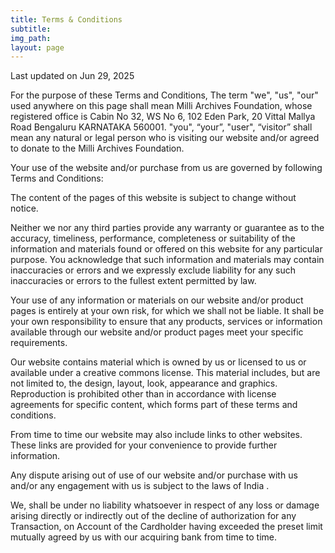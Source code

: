 ```yaml
---
title: Terms & Conditions
subtitle: 
img_path: 
layout: page
---
```


Last updated on Jun 29, 2025

For the purpose of these Terms and Conditions, The term "we", "us", "our" used anywhere on this page shall mean Milli Archives Foundation, whose registered office is Cabin No 32, WS No 6, 102 Eden Park, 20 Vittal Mallya Road Bengaluru KARNATAKA 560001. "you", “your”, "user", “visitor” shall mean any natural or legal person who is visiting our website and/or agreed to donate to the Milli Archives Foundation.

Your use of the website and/or purchase from us are governed by following Terms and Conditions:

The content of the pages of this website is subject to change without notice.

Neither we nor any third parties provide any warranty or guarantee as to the accuracy, timeliness, performance, completeness or suitability of the information and materials found or offered on this website for any particular purpose. You acknowledge that such information and materials may contain inaccuracies or errors and we expressly exclude liability for any such inaccuracies or errors to the fullest extent permitted by law.

Your use of any information or materials on our website and/or product pages is entirely at your own risk, for which we shall not be liable. It shall be your own responsibility to ensure that any products, services or information available through our website and/or product pages meet your specific requirements.

Our website contains material which is owned by us or licensed to us or available under a creative commons license. This material includes, but are not limited to, the design, layout, look, appearance and graphics. Reproduction is prohibited other than in accordance with license agreements for specific content, which forms part of these terms and conditions.

From time to time our website may also include links to other websites. These links are provided for your convenience to provide further information.

Any dispute arising out of use of our website and/or purchase with us and/or any engagement with us is subject to the laws of India .

We, shall be under no liability whatsoever in respect of any loss or damage arising directly or indirectly out of the decline of authorization for any Transaction, on Account of the Cardholder having exceeded the preset limit mutually agreed by us with our acquiring bank from time to time. 



